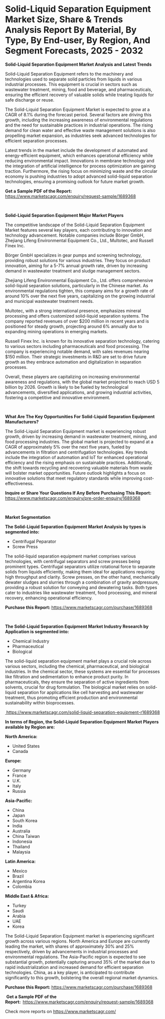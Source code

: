 <p><h1>Solid-Liquid Separation Equipment Market Size, Share & Trends Analysis Report By Material, By Type, By End-user, By Region, And Segment Forecasts, 2025 - 2032</h1></p><p><strong>Solid-Liquid Separation Equipment Market Analysis and Latest Trends</strong></p>
<p><p>Solid-Liquid Separation Equipment refers to the machinery and technologies used to separate solid particles from liquids in various industrial processes. This equipment is crucial in sectors such as wastewater treatment, mining, food and beverage, and pharmaceuticals, ensuring the efficient recovery of valuable solids while treating liquids for safe discharge or reuse.</p><p>The Solid-Liquid Separation Equipment Market is expected to grow at a CAGR of 8.1% during the forecast period. Several factors are driving this growth, including the increasing awareness of environmental regulations and the need for sustainable practices in industrial operations. The rising demand for clean water and effective waste management solutions is also propelling market expansion, as industries seek advanced technologies for efficient separation processes.</p><p>Latest trends in the market include the development of automated and energy-efficient equipment, which enhances operational efficiency while reducing environmental impact. Innovations in membrane technology and the integration of artificial intelligence for process optimization are gaining traction. Furthermore, the rising focus on minimizing waste and the circular economy is pushing industries to adopt advanced solid-liquid separation technologies, ensuring a promising outlook for future market growth.</p></p>
<p><strong>Get a Sample PDF of the Report:&nbsp;</strong> <a href="https://www.marketscagr.com/enquiry/request-sample/1689368?utm_campaign=1905&utm_medium=2&utm_source=Github&utm_content=ia&utm_term=26032025&utm_id=solid-liquid-separation-equipment">https://www.marketscagr.com/enquiry/request-sample/1689368</a></p>
<p>&nbsp;</p>
<p><strong>Solid-Liquid Separation Equipment Major Market Players</strong></p>
<p><p>The competitive landscape of the Solid-Liquid Separation Equipment Market features several key players, each contributing to innovation and technology advancement. Notable companies include Börger GmbH, Zhejiang Lifeng Environmental Equipment Co., Ltd., Multotec, and Russell Finex Inc. </p><p>Börger GmbH specializes in gear pumps and screening technology, providing robust solutions for various industries. They focus on product innovation, aiming for a 5-7% annual growth rate, driven by increasing demand in wastewater treatment and sludge management sectors.</p><p>Zhejiang Lifeng Environmental Equipment Co., Ltd. offers comprehensive solid-liquid separation solutions, particularly in the Chinese market. As environmental regulations tighten, this company aims for a growth rate of around 10% over the next five years, capitalizing on the growing industrial and municipal wastewater treatment needs.</p><p>Multotec, with a strong international presence, emphasizes mineral processing and offers customized solid-liquid separation systems. The company reported revenues of over $200 million in recent years and is positioned for steady growth, projecting around 6% annually due to expanding mining operations in emerging markets.</p><p>Russell Finex Inc. is known for its innovative separation technology, catering to various sectors including pharmaceuticals and food processing. The company is experiencing notable demand, with sales revenues nearing $150 million. Their strategic investments in R&D are set to drive future growth as they embrace automation and digitalization in separation processes.</p><p>Overall, these players are capitalizing on increasing environmental awareness and regulations, with the global market projected to reach USD 5 billion by 2026. Growth is likely to be fueled by technological advancements, diversified applications, and growing industrial activities, fostering a competitive and innovative environment.</p></p>
<p>&nbsp;</p>
<p><strong>What Are The Key Opportunities For Solid-Liquid Separation Equipment Manufacturers?</strong></p>
<p><p>The Solid-Liquid Separation Equipment market is experiencing robust growth, driven by increasing demand in wastewater treatment, mining, and food processing industries. The global market is projected to expand at a CAGR of approximately 5% over the next five years, fueled by advancements in filtration and centrifugation technologies. Key trends include the integration of automation and IoT for enhanced operational efficiency and the rising emphasis on sustainable practices. Additionally, the shift towards recycling and recovering valuable materials from waste will bolster market opportunities. Future outlook highlights a focus on innovative solutions that meet regulatory standards while improving cost-effectiveness.</p></p>
<p><strong>Inquire or Share Your Questions If Any Before Purchasing This Report:</strong> <a href="https://www.marketscagr.com/enquiry/pre-order-enquiry/1689368?utm_campaign=1905&utm_medium=2&utm_source=Github&utm_content=ia&utm_term=26032025&utm_id=solid-liquid-separation-equipment">https://www.marketscagr.com/enquiry/pre-order-enquiry/1689368</a></p>
<p>&nbsp;</p>
<p><strong>Market Segmentation</strong></p>
<p><strong>The Solid-Liquid Separation Equipment Market Analysis by types is segmented into:</strong></p>
<p><ul><li>Centrifugal Peparator</li><li>Screw Press</li></ul></p>
<p><p>The solid-liquid separation equipment market comprises various technologies, with centrifugal separators and screw presses being prominent types. Centrifugal separators utilize rotational force to separate solids from liquids efficiently, making them ideal for applications requiring high throughput and clarity. Screw presses, on the other hand, mechanically dewater sludges and slurries through a combination of gravity andpressure, providing a robust solution for conveying and dewatering tasks. Both types cater to industries like wastewater treatment, food processing, and mineral recovery, enhancing operational efficiency.</p></p>
<p><strong>Purchase this Report:&nbsp;</strong><a href="https://www.marketscagr.com/purchase/1689368?utm_campaign=1905&utm_medium=2&utm_source=Github&utm_content=ia&utm_term=26032025&utm_id=solid-liquid-separation-equipment">https://www.marketscagr.com/purchase/1689368</a></p>
<p>&nbsp;</p>
<p><strong>The Solid-Liquid Separation Equipment Market Industry Research by Application is segmented into:</strong></p>
<p><ul><li>Chemical Industry</li><li>Pharmaceutical</li><li>Biological</li></ul></p>
<p><p>The solid-liquid separation equipment market plays a crucial role across various sectors, including the chemical, pharmaceutical, and biological industries. In the chemical sector, these systems are essential for processes like filtration and sedimentation to enhance product purity. In pharmaceuticals, they ensure the separation of active ingredients from solvents, crucial for drug formulation. The biological market relies on solid-liquid separation for applications like cell harvesting and wastewater treatment, thus promoting efficient production and environmental sustainability within bioprocesses.</p></p>
<p><a href="https://www.marketscagr.com/solid-liquid-separation-equipment-r1689368?utm_campaign=1905&utm_medium=2&utm_source=Github&utm_content=ia&utm_term=26032025&utm_id=solid-liquid-separation-equipment">&nbsp;https://www.marketscagr.com/solid-liquid-separation-equipment-r1689368</a></p>
<p><strong>In terms of Region, the Solid-Liquid Separation Equipment Market Players available by Region are:</strong></p>
<p>
    <p> <strong> North America: </strong>
        <ul>
            <li>United States</li>
            <li>Canada</li>
        </ul>
        </p> 
    <p> <strong> Europe: </strong>
        <ul>
            <li>Germany</li>
            <li>France</li>
            <li>U.K.</li>
            <li>Italy</li>
            <li>Russia</li>
        </ul>
        </p> 
    <p> <strong> Asia-Pacific: </strong>
        <ul>
            <li>China</li>
            <li>Japan</li>
            <li>South Korea</li>
            <li>India</li>
            <li>Australia</li>
            <li>China Taiwan</li>
            <li>Indonesia</li>
            <li>Thailand</li>
            <li>Malaysia</li>
        </ul>
        </p> 
    <p> <strong> Latin America: </strong>
        <ul>
            <li>Mexico</li>
            <li>Brazil</li>
            <li>Argentina Korea</li>
            <li>Colombia</li>
        </ul>
        </p> 
    <p> <strong> Middle East & Africa: </strong>
        <ul>
            <li>Turkey</li>
            <li>Saudi</li>
            <li>Arabia</li>
            <li>UAE</li>
            <li>Korea</li>
        </ul>
    </p>
    </p>
<p><p>The Solid-Liquid Separation Equipment market is experiencing significant growth across various regions. North America and Europe are currently leading the market, with shares of approximately 30% and 25% respectively, driven by advancements in industrial processes and environmental regulations. The Asia-Pacific region is expected to see substantial growth, potentially capturing around 35% of the market due to rapid industrialization and increased demand for efficient separation technologies. China, as a key player, is anticipated to contribute significantly to this growth, bolstering the overall regional market dynamics.</p></p>
<p><strong>Purchase this Report: </strong><a href="https://www.marketscagr.com/purchase/1689368?utm_campaign=1905&utm_medium=2&utm_source=Github&utm_content=ia&utm_term=26032025&utm_id=solid-liquid-separation-equipment">https://www.marketscagr.com/purchase/1689368</a></p>
<p>&nbsp;<strong>Get a Sample PDF of the Report:&nbsp;&nbsp;</strong><a href="https://www.marketscagr.com/enquiry/request-sample/1689368?utm_campaign=1905&utm_medium=2&utm_source=Github&utm_content=ia&utm_term=26032025&utm_id=solid-liquid-separation-equipment">https://www.marketscagr.com/enquiry/request-sample/1689368</a></p>
<p><strong></strong></p>
<p>Check more reports on <a href="https://www.marketscagr.com/?utm_campaign=1905&utm_medium=2&utm_source=Github&utm_content=ia&utm_term=26032025&utm_id=solid-liquid-separation-equipment">https://www.marketscagr.com/</a></p>